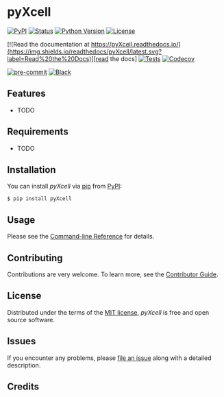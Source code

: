 # pyXcell

[![PyPI](https://img.shields.io/pypi/v/pyXcell.svg)][pypi_]
[![Status](https://img.shields.io/pypi/status/pyXcell.svg)][status]
[![Python Version](https://img.shields.io/pypi/pyversions/pyXcell)][python version]
[![License](https://img.shields.io/pypi/l/pyXcell)][license]

[![Read the documentation at https://pyXcell.readthedocs.io/](https://img.shields.io/readthedocs/pyXcell/latest.svg?label=Read%20the%20Docs)][read the docs]
[![Tests](https://github.com/reyvnth/pyXcell/workflows/Tests/badge.svg)][tests]
[![Codecov](https://codecov.io/gh/reyvnth/pyXcell/branch/main/graph/badge.svg)][codecov]

[![pre-commit](https://img.shields.io/badge/pre--commit-enabled-brightgreen?logo=pre-commit&logoColor=white)][pre-commit]
[![Black](https://img.shields.io/badge/code%20style-black-000000.svg)][black]

[pypi_]: https://pypi.org/project/pyXcell/
[status]: https://pypi.org/project/pyXcell/
[python version]: https://pypi.org/project/pyXcell
[read the docs]: https://pyXcell.readthedocs.io/
[tests]: https://github.com/reyvnth/pyXcell/actions?workflow=Tests
[codecov]: https://app.codecov.io/gh/reyvnth/pyXcell
[pre-commit]: https://github.com/pre-commit/pre-commit
[black]: https://github.com/psf/black

## Features

- TODO

## Requirements

- TODO

## Installation

You can install _pyXcell_ via [pip] from [PyPI]:

```console
$ pip install pyXcell
```

## Usage

Please see the [Command-line Reference] for details.

## Contributing

Contributions are very welcome.
To learn more, see the [Contributor Guide].

## License

Distributed under the terms of the [MIT license][license],
_pyXcell_ is free and open source software.

## Issues

If you encounter any problems,
please [file an issue] along with a detailed description.

## Credits

[pypi]: https://pypi.org/
[hypermodern python cookiecutter]: https://github.com/cjolowicz/cookiecutter-hypermodern-python
[file an issue]: https://github.com/reyvnth/pyXcell/issues
[pip]: https://pip.pypa.io/

<!-- github-only -->

[license]: https://github.com/reyvnth/pyXcell/blob/main/LICENSE
[contributor guide]: https://github.com/reyvnth/pyXcell/blob/main/CONTRIBUTING.md
[command-line reference]: https://pyXcell.readthedocs.io/en/latest/usage.html
